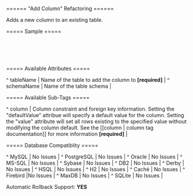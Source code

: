 ====== "Add Column" Refactoring ======

Adds a new column to an existing table.

===== Sample =====

<code xml>
<addColumn tableName="person">
    <column name="firstname" type="varchar(255)"/>
</addColumn>
</code>

===== Available Attributes =====

^ tableName  | Name of the table to add the column to **[required]** |
^ schemaName  | Name of the table schema  |


===== Available Sub-Tags =====

^ column  | Column constraint and foreign key information. Setting the "defaultValue" attribue will specify a default value for the column.  Setting the "value" attribute will set all rows existing to the specified value without modifying the column default.  See the [[column | column tag documentation]] for more information **[required]** |



===== Database Compatiblity =====

^ MySQL  | No Issues  |
^ PostgreSQL  | No Issues  |
^ Oracle  | No Issues  |
^ MS-SQL  | No Issues  |
^ Sybase  | No Issues  |
^ DB2  | No Issues  |
^ Derby  | No Issues  |
^ HSQL  | No Issues  |
^ H2  | No Issues  |
^ Caché  | No Issues  |
^ Firebird  |No Issues  |
^ MaxDB	 | No Issues  |
^ SQLite  | No Issues  |

Automatic Rollback Support: **YES**
